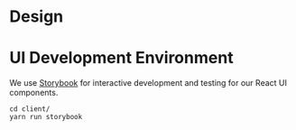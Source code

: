 # Design

# UI Development Environment

We use [Storybook](https://storybook.js.org/) for interactive development and testing for our React UI components.

```
cd client/
yarn run storybook
```


